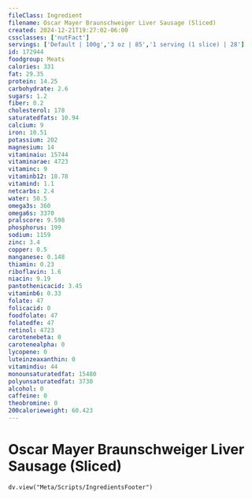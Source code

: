 ```yaml
---
fileClass: Ingredient
filename: Oscar Mayer Braunschweiger Liver Sausage (Sliced)
created: 2024-12-21T19:27:02-06:00
cssclasses: ['nutFact']
servings: ['Default | 100g','3 oz | 85','1 serving (1 slice) | 28']
id: 172944
foodgroup: Meats
calories: 331
fat: 29.35
protein: 14.25
carbohydrate: 2.6
sugars: 1.2
fiber: 0.2
cholesterol: 178
saturatedfats: 10.94
calcium: 9
iron: 10.51
potassium: 202
magnesium: 14
vitaminaiu: 15744
vitaminarae: 4723
vitaminc: 9
vitaminb12: 18.78
vitamind: 1.1
netcarbs: 2.4
water: 50.5
omega3s: 360
omega6s: 3370
pralscore: 9.598
phosphorus: 199
sodium: 1159
zinc: 3.4
copper: 0.5
manganese: 0.148
thiamin: 0.23
riboflavin: 1.6
niacin: 9.19
pantothenicacid: 3.45
vitaminb6: 0.33
folate: 47
folicacid: 0
foodfolate: 47
folatedfe: 47
retinol: 4723
carotenebeta: 0
carotenealpha: 0
lycopene: 0
luteinzeaxanthin: 0
vitamindiu: 44
monounsaturatedfat: 15480
polyunsaturatedfat: 3730
alcohol: 0
caffeine: 0
theobromine: 0
200calorieweight: 60.423
---
```


# Oscar Mayer Braunschweiger Liver Sausage (Sliced)

```dataviewjs
dv.view("Meta/Scripts/IngredientsFooter")
```